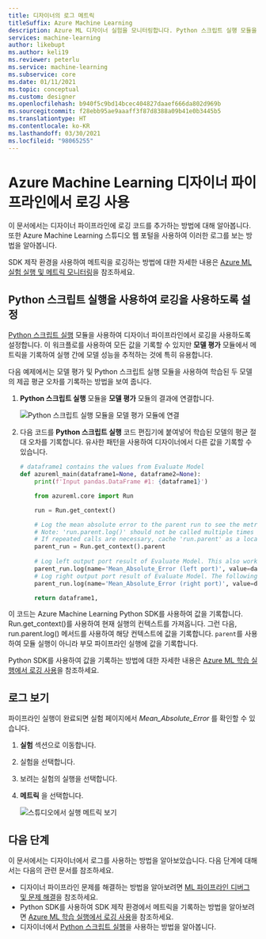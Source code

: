 ```yaml
---
title: 디자이너의 로그 메트릭
titleSuffix: Azure Machine Learning
description: Azure ML 디자이너 실험을 모니터링합니다. Python 스크립트 실행 모듈을 사용하여 로깅을 사용하도록 설정하고 스튜디오에서 기록된 결과를 확인합니다.
services: machine-learning
author: likebupt
ms.author: keli19
ms.reviewer: peterlu
ms.service: machine-learning
ms.subservice: core
ms.date: 01/11/2021
ms.topic: conceptual
ms.custom: designer
ms.openlocfilehash: b940f5c9bd14bcec404827daaef666da802d969b
ms.sourcegitcommit: f28ebb95ae9aaaff3f87d8388a09b41e0b3445b5
ms.translationtype: HT
ms.contentlocale: ko-KR
ms.lasthandoff: 03/30/2021
ms.locfileid: "98065255"
---
```

# <a name="enable-logging-in-azure-machine-learning-designer-pipelines"></a>Azure Machine Learning 디자이너 파이프라인에서 로깅 사용


이 문서에서는 디자이너 파이프라인에 로깅 코드를 추가하는 방법에 대해 알아봅니다. 또한 Azure Machine Learning 스튜디오 웹 포털을 사용하여 이러한 로그를 보는 방법을 알아봅니다.

SDK 제작 환경을 사용하여 메트릭을 로깅하는 방법에 대한 자세한 내용은 [Azure ML 실험 실행 및 메트릭 모니터링](how-to-track-experiments.md)을 참조하세요.

## <a name="enable-logging-with-execute-python-script"></a>Python 스크립트 실행을 사용하여 로깅을 사용하도록 설정

[Python 스크립트 실행](./algorithm-module-reference/execute-python-script.md) 모듈을 사용하여 디자이너 파이프라인에서 로깅을 사용하도록 설정합니다. 이 워크플로를 사용하여 모든 값을 기록할 수 있지만 __모델 평가__ 모듈에서 메트릭을 기록하여 실행 간에 모델 성능을 추적하는 것에 특히 유용합니다.

다음 예제에서는 모델 평가 및 Python 스크립트 실행 모듈을 사용하여 학습된 두 모델의 제곱 평균 오차를 기록하는 방법을 보여 줍니다.

1. __Python 스크립트 실행__ 모듈을 __모델 평가__ 모듈의 결과에 연결합니다.

    ![Python 스크립트 실행 모듈을 모델 평가 모듈에 연결](./media/how-to-track-experiments/designer-logging-pipeline.png)

1. 다음 코드를 __Python 스크립트 실행__ 코드 편집기에 붙여넣어 학습된 모델의 평균 절대 오차를 기록합니다. 유사한 패턴을 사용하여 디자이너에서 다른 값을 기록할 수 있습니다.

    ```python
    # dataframe1 contains the values from Evaluate Model
    def azureml_main(dataframe1=None, dataframe2=None):
        print(f'Input pandas.DataFrame #1: {dataframe1}')
    
        from azureml.core import Run
    
        run = Run.get_context()
    
        # Log the mean absolute error to the parent run to see the metric in the run details page.
        # Note: 'run.parent.log()' should not be called multiple times because of performance issues.
        # If repeated calls are necessary, cache 'run.parent' as a local variable and call 'log()' on that variable.
        parent_run = Run.get_context().parent
        
        # Log left output port result of Evaluate Model. This also works when evaluate only 1 model.
        parent_run.log(name='Mean_Absolute_Error (left port)', value=dataframe1['Mean_Absolute_Error'][0])
        # Log right output port result of Evaluate Model. The following line should be deleted if you only connect one Score Module to the` left port of Evaluate Model module.
        parent_run.log(name='Mean_Absolute_Error (right port)', value=dataframe1['Mean_Absolute_Error'][1])

        return dataframe1,
    ```
    
이 코드는 Azure Machine Learning Python SDK를 사용하여 값을 기록합니다. Run.get_context()를 사용하여 현재 실행의 컨텍스트를 가져옵니다. 그런 다음, run.parent.log() 메서드를 사용하여 해당 컨텍스트에 값을 기록합니다. `parent`를 사용하여 모듈 실행이 아니라 부모 파이프라인 실행에 값을 기록합니다.

Python SDK를 사용하여 값을 기록하는 방법에 대한 자세한 내용은 [Azure ML 학습 실행에서 로깅 사용](how-to-track-experiments.md)을 참조하세요.

## <a name="view-logs"></a>로그 보기

파이프라인 실행이 완료되면 실험 페이지에서 *Mean_Absolute_Error* 를 확인할 수 있습니다.

1. **실험** 섹션으로 이동합니다.
1. 실험을 선택합니다.
1. 보려는 실험의 실행을 선택합니다.
1. **메트릭** 을 선택합니다.

    ![스튜디오에서 실행 메트릭 보기](./media/how-to-track-experiments/experiment-page-metrics-across-runs.png)

## <a name="next-steps"></a>다음 단계

이 문서에서는 디자이너에서 로그를 사용하는 방법을 알아보았습니다. 다음 단계에 대해서는 다음의 관련 문서를 참조하세요.


* 디자이너 파이프라인 문제를 해결하는 방법을 알아보려면 [ML 파이프라인 디버그 및 문제 해결](how-to-debug-pipelines.md#azure-machine-learning-designer)을 참조하세요.
* Python SDK를 사용하여 SDK 제작 환경에서 메트릭을 기록하는 방법을 알아보려면 [Azure ML 학습 실행에서 로깅 사용](how-to-track-experiments.md)을 참조하세요.
* 디자이너에서 [Python 스크립트 실행](./algorithm-module-reference/execute-python-script.md)을 사용하는 방법을 알아봅니다.
